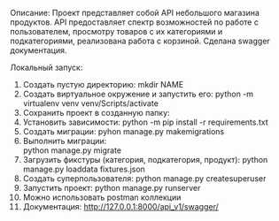 Описание:
Проект представляет собой API небольшого магазина продуктов. API предоставляет спектр возможностей по работе с пользователем, просмотру товаров с их категориями и подкатегориями, реализована работа с корзиной. Сделана swagger документация.

Локальный запуск:
1) Создать пустую директорию:
    mkdir NAME
2) Создать виртуальное окружение и запустить его:
    python -m virtualenv venv
    venv/Scripts/activate
3) Сохранить проект в созданную папку:
4) Установить зависимости:
    python -m pip install -r requirements.txt
5) Создать миграции:
    pyhon manage.py makemigrations
6) Выполнить миграции:  
    python manage.py migrate
7) Загрузить фикстуры (категория, подкатегория, продукт):
    python manage.py loaddata fixtures.json
8) Создать суперпользователя:
    python manage.py createsuperuser
9) Запустить проект:
    python manage.py runserver
10) Можно использовать postman коллекции
11) Документация: http://127.0.0.1:8000/api_v1/swagger/


